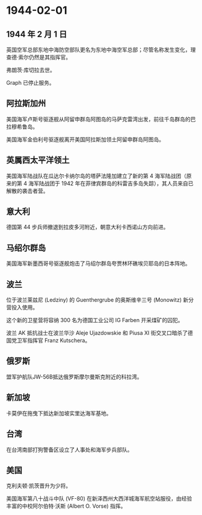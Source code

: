 # 1944-02-01

## 1944 年 2 月 1 日

英国空军总部东地中海防空部队更名为东地中海空军总部；尽管名称发生变化，理查德·索尔仍然是其指挥官。

弗朗茨·库切拉去世。

Graph 已停止服务。

## 阿拉斯加州

美国海军卢斯号驱逐舰从阿留申群岛阿图岛的马萨克雷湾出发，前往千岛群岛的巴拉穆希鲁岛。

美国海军金伯利号驱逐舰离开美国阿拉斯加领土阿留申群岛阿图岛。

## 英属西太平洋领土

美国海军陆战队在瓜达尔卡纳尔岛的塔萨法隆加建立了新的第 4
海军陆战团（原来的第 4 海军陆战团于 1942
年在菲律宾群岛的科雷吉多岛失踪），其人员来自已解散的袭击者营。

## 意大利

德国第 44 步兵师撤退到拉皮多河附近，朝意大利卡西诺山方向前进。

## 马绍尔群岛

美国海军新墨西哥号驱逐舰炮击了马绍尔群岛夸贾林环礁埃贝耶岛的日本阵地。

## 波兰

位于波兰莱兹尼 (Ledziny) 的 Guenthergrube 的奥斯维辛三号 (Monowitz)
新分营投入使用。

这个新的卫星营将容纳 300 名为德国工业公司 IG Farben 开采煤矿的囚犯。

波兰 AK 抵抗战士在波兰华沙 Aleje Ujazdowskie 和 Piusa XI
街交叉口暗杀了德国党卫军指挥官 Franz Kutschera。

## 俄罗斯

盟军护航队JW-56B抵达俄罗斯摩尔曼斯克附近的科拉湾。

## 新加坡

卡莫伊在拖曳下抵达新加坡实里达海军基地。

## 台湾

在台湾南部打狗警备区设立了人事处和海军步兵部队。

## 美国

克利夫顿·凯茨晋升为少将。

美国海军第八十战斗中队 (VF-80)
在新泽西州大西洋城海军航空站服役，由经验丰富的中校阿尔伯特·沃斯 (Albert
O. Vorse) 指挥。

